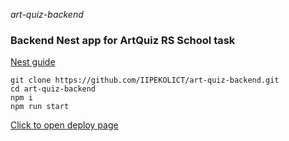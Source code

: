 *art-quiz-backend*
### Backend Nest app for ArtQuiz RS School task

[Nest guide](NEST.md)

```
git clone https://github.com/IIPEKOLICT/art-quiz-backend.git
cd art-quiz-backend
npm i
npm run start
```

[Click to open deploy page](https://iipekolict--art-quiz--backend.herokuapp.com/)
